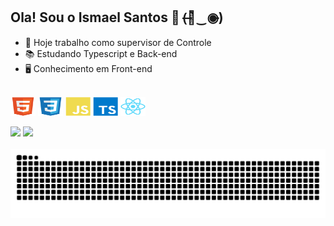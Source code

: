 ## Ola! Sou o Ismael Santos 👋 (̶◉͛‿◉̶)

- 💼 Hoje trabalho como supervisor de Controle
- 📚 Estudando Typescript e Back-end
- 🖥️ Conhecimento em Front-end

<div style="display: inline_block"><br>
  <img align="center" alt="Rafa-HTML" height="30" width="40" src="https://raw.githubusercontent.com/devicons/devicon/master/icons/html5/html5-original.svg">
  <img align="center" alt="CSS" height="30" width="40" src="https://raw.githubusercontent.com/devicons/devicon/master/icons/css3/css3-original.svg">
  <img align="center" alt="JavaScript" height="30" width="40" src="https://raw.githubusercontent.com/devicons/devicon/master/icons/javascript/javascript-plain.svg">
  <img align="center" alt="TypeScript" height="30" width="40" src="https://raw.githubusercontent.com/devicons/devicon/master/icons/typescript/typescript-plain.svg">
  <img align="center" alt="React" height="30" width="40" src="https://raw.githubusercontent.com/devicons/devicon/master/icons/react/react-original.svg">
</div>

<br/>

<div> 
  <a href="https://www.instagram.com/ismaels.pdf/" target="_blank"><img src="https://img.shields.io/badge/-Instagram-%23E4405F?style=for-the-badge&logo=instagram&logoColor=white" target="_blank"></a>
  <a href="https://www.linkedin.com/in/ismael-sousa1/" target="_blank"><img src="https://img.shields.io/badge/-LinkedIn-%230077B5?style=for-the-badge&logo=linkedin&logoColor=white" target="_blank"></a> 
</div>

<br/>

<picture>
  <source media="(prefers-color-scheme: dark)" srcset="https://raw.githubusercontent.com/ismaelsants/ismaelsants/output/github-contribution-grid-snake-dark.svg">
  <source media="(prefers-color-scheme: light)" srcset="https://raw.githubusercontent.com/ismaelsants/ismaelsants/output/github-contribution-grid-snake.svg">
  <img alt="github contribution grid snake animation" src="https://raw.githubusercontent.com/ismaelsants/ismaelsants/output/github-contribution-grid-snake.svg">
</picture>
